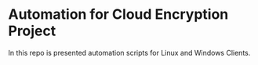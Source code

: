 # Automation for Cloud Encryption Project
In this repo is presented automation scripts for Linux and Windows Clients.
